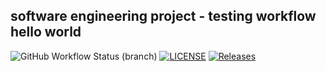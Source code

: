 ## software engineering project - testing workflow hello world 
![GitHub Workflow Status (branch)](https://img.shields.io/github/actions/workflow/status/coding-8122/sem2/main.yml?branch=main)
[![LICENSE](https://img.shields.io/github/license/coding-8122/sem2.svg?style=flat-square)](https://github.com/coding-8122/sem2/blob/main/LICENSE)
[![Releases](https://img.shields.io/github/release/coding-8122/sem2/all.svg?style=flat-square)](https://github.com/coding-8122/sem2/releases)




